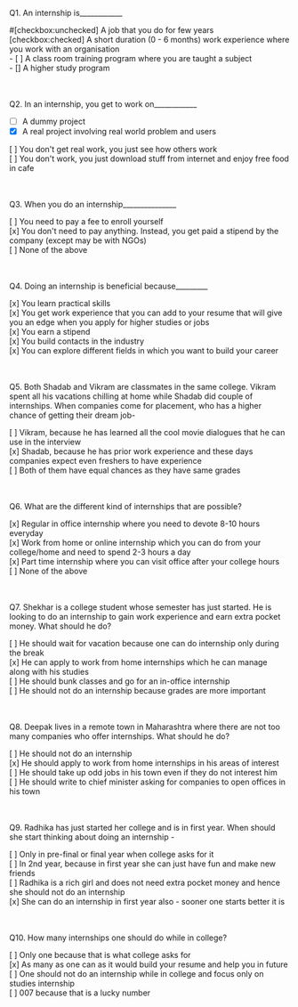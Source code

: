 Q1. An internship is____________ </div>
<div>
#[checkbox:unchecked] A job that you do for few years
</div>
<div>
[checkbox:checked] A short duration (0 - 6 months) work experience where you work with an organisation
</div>
<div>
- [ ] A class room training program where you are taught a subject
</div>
<div>
- [] A higher study program
</div>
</div>
<br />
<br />

Q2. In an internship, you get to work on____________</div>
- [ ] A dummy project
- [x] A real project involving real world problem and users

<div>
[ ] You don't get real work, you just see how others work
</div>
<div>
[ ] You don't work, you just download stuff from internet and enjoy free food in cafe
</div>
</div>
<br />
<br />

Q3. When you do an internship_______________</div>
<div>
[ ] You need to pay a fee to enroll yourself
</div>
<div>
[x] You don't need to pay anything. Instead, you get paid a stipend by the company (except may be with NGOs)
</div>
<div>
[ ] None of the above
</div>
</div>
<br />
<br />

Q4. Doing an internship is beneficial because_________</div>
<div>
[x] You learn practical skills
</div>
<div>
[x] You get work experience that you can add to your resume that will give you an edge when you apply for higher studies or jobs
</div>
<div>
[x] You earn a stipend
</div>
<div>
[x] You build contacts in the industry
</div>
<div>
[x] You can explore different fields in which you want to build your career
</div>
</div>
<br />
<br />

Q5. Both Shadab and Vikram are classmates in the same college. Vikram spent all his vacations chilling at home while
Shadab did couple of internships. When companies come for placement, who has a higher chance of getting their dream job-
</div>
<div>
[ ] Vikram, because he has learned all the cool movie dialogues that he can use in the interview
</div>
<div>
[x] Shadab, because he has prior work experience and these days companies expect even freshers to have experience
</div>
<div>
[ ] Both of them have equal chances as they have same grades
</div>
</div>
<br />
<br />

Q6. What are the different kind of internships that are possible?</div>
<div>
[x] Regular in office internship where you need to devote 8-10 hours everyday
</div>
<div>
[x] Work from home or online internship which you can do from your college/home and need to spend 2-3 hours a day
</div>
<div>
[x] Part time internship where you can visit office after your college hours
</div>
<div>
[ ] None of the above
</div>
</div>
<br />
<br />

Q7. Shekhar is a college student whose semester has just started. He is looking to do an internship to gain work
experience and earn extra pocket money. What should he do?</div>
<div>
[ ] He should wait for vacation because one can do internship only during the break
</div>
<div>
[x] He can apply to work from home internships which he can manage along with his studies
</div>
<div>
[ ] He should bunk classes and go for an in-office internship
</div>
<div>
[ ] He should not do an internship because grades are more important
</div>
</div>
<br />
<br />

Q8. Deepak lives in a remote town in Maharashtra where there are not too many companies who offer internships. What
should he do?</div>
<div>
[ ] He should not do an internship
</div>
<div>
[x] He should apply to work from home internships in his areas of interest
</div>
<div>
[ ] He should take up odd jobs in his town even if they do not interest him
</div>
<div>
[ ] He should write to chief minister asking for companies to open offices in his town
</div>
</div>
<br />
<br />

Q9. Radhika has just started her college and is in first year. When should she start thinking about doing an internship
-</div>
<div>
[ ] Only in pre-final or final year when college asks for it
</div>
<div>
[ ] In 2nd year, because in first year she can just have fun and make new friends
</div>
<div>
[ ] Radhika is a rich girl and does not need extra pocket money and hence she should not do an internship
</div>
<div>
[x] She can do an internship in first year also - sooner one starts better it is
</div>
</div>
<br />
<br />

Q10. How many internships one should do while in college?</div>
<div>
[ ] Only one because that is what college asks for
</div>
<div>
[x] As many as one can as it would build your resume and help you in future
</div>
<div>
[ ] One should not do an internship while in college and focus only on studies internship
</div>
<div>
[ ] 007 because that is a lucky number
</div>
</div>